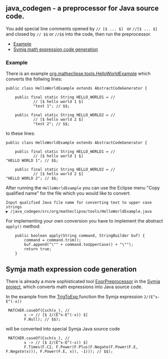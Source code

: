 ## java_codegen - a preprocessor for Java source code.

You add special line comments opened by  `// [$ ... $] ` or  `//[$ ... $] ` and closed by `// $$` or `//$$` into the code, then run the preprocessor.

- [Example](#example) 
- [Symja math expression code generation](#symja-math-expression-code-generation)

### Example

There is an example [org.matheclipse.tools.HelloWorldExample](https://github.com/axkr/java_codegen/blob/master/java_codegen/java_codegen/src/org/matheclipse/tools/HelloWorldExample.java) which converts the follwing lines:

```
public class HelloWorldExample extends AbstractCodeGenerator {

	public final static String HELLO_WORLD1 = //
			// [$ hello world 1 $]
			"test 1"; // $$;

	public final static String HELLO_WORLD2 = //
			// [$ hello world 2 $]
			"test 2"; // $$;
```

to these lines:

```
public class HelloWorldExample extends AbstractCodeGenerator {

	public final static String HELLO_WORLD1 = //
			// [$ hello world 1 $]
"HELLO WORLD 1"; // $$;

	public final static String HELLO_WORLD2 = //
			// [$ hello world 2 $]
"HELLO WORLD 2"; // $$;
```

After running the `HelloWorldExample` you can use the Eclipse menu "Copy qualified name" for the file which you would like to convert:

```
Input qualified Java file name for converting text to upper case strings
▶ /java_codegen/src/org/matheclipse/tools/HelloWorldExample.java
```

For implementing your own conversion you have to implement the abstract `apply()` method:

```
	public boolean apply(String command, StringBuilder buf) {
		command = command.trim();
		buf.append("\"" + command.toUpperCase() + "\"");
		return true;
	}
```
## Symja math expression code generation

There is already a more sophisticated tool [ExprPreprocessor](https://github.com/axkr/symja_android_library/blob/master/symja_android_library/tools/src/main/java/org/matheclipse/core/preprocessor/ExprPreprocessor.java) 
 in the [Symja project](https://github.com/axkr/symja_android_library), which converts math expressions into Java source code.

In the example from the [TrigToExp ](https://github.com/axkr/symja_android_library/blob/master/symja_android_library/matheclipse-core/src/main/java/org/matheclipse/core/reflection/system/TrigToExp.java) 
function the Symja expression `2/(E^x-E^(-x))` 

```
 MATCHER.caseOf(Csch(x_), //
  		x -> // [$ 2/(E^x-E^(-x)) $]
 		F.Null); // $$);
```

will be converted into special Symja Java source code
```
 MATCHER.caseOf(Csch(x_), //
  		x -> // [$ 2/(E^x-E^(-x)) $]
 		F.Times(F.C2, F.Power(F.Plus(F.Negate(F.Power(F.E, F.Negate(x))), F.Power(F.E, x)), -1))); // $$);
```


